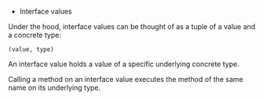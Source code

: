 * Interface values

Under the hood, interface values can be thought of as a tuple of a value and a
concrete type:

	(value, type)

An interface value holds a value of a specific underlying concrete type.

Calling a method on an interface value executes the method of the same name on
its underlying type.
